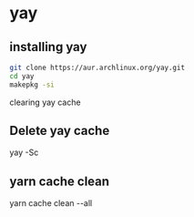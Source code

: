 # yay

## installing yay

```bash
git clone https://aur.archlinux.org/yay.git
cd yay
makepkg -si
```


clearing yay cache


## Delete yay cache
yay -Sc

## yarn cache clean
yarn cache clean --all



